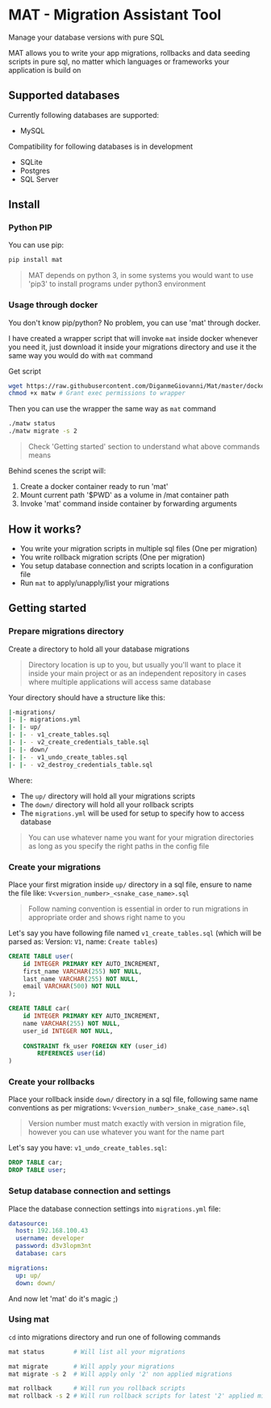 # MAT - Migration Assistant Tool

Manage your database versions with pure SQL

MAT allows you to write your app migrations, rollbacks and data seeding scripts in pure sql, no matter which languages or frameworks your application is build on

## Supported databases

Currently following databases are supported:

- MySQL

Compatibility for following databases is in development

- SQLite
- Postgres
- SQL Server 

## Install

### Python PIP

You can use pip:
```bash
pip install mat
```
> MAT depends on python 3, in some systems you would want to use 'pip3' to install programs under python3 environment

### Usage through docker

You don't know pip/python? No problem, you can use 'mat' through docker.

I have created a wrapper script that will invoke `mat` inside docker whenever you need it, just download it inside your migrations directory and use it the same way you would do with `mat` command

Get script
```bash
wget https://raw.githubusercontent.com/DiganmeGiovanni/Mat/master/docker/matw
chmod +x matw # Grant exec permissions to wrapper
```

Then you can use the wrapper the same way as `mat` command
```bash
./matw status
./matw migrate -s 2
```

> Check 'Getting started' section to understand what above commands means

Behind scenes the script will:
1. Create a docker container ready to run 'mat'
2. Mount current path '$PWD' as a volume in /mat container path
3. Invoke 'mat' command inside container by forwarding arguments

## How it works?

* You write your migration scripts in multiple sql files (One per migration)
* You write rollback migration scripts (One per migration)
* You setup database connection and scripts location in a configuration file
* Run `mat` to apply/unapply/list your migrations

## Getting started

### Prepare migrations directory

Create a directory to hold all your database migrations

> Directory location is up to you, but usually you'll want to place it
> inside your main project or as an independent repository in cases where
> multiple applications will access same database

Your directory should have a structure like this:

```bash
|-migrations/
|- |- migrations.yml 
|- |- up/
|- |- - v1_create_tables.sql
|- |- - v2_create_credentials_table.sql
|- |- down/
|- |- - v1_undo_create_tables.sql
|- |- - v2_destroy_credentials_table.sql
```

Where:
- The `up/` directory will hold all your migrations scripts
- The `down/` directory will hold all your rollback scripts
- The `migrations.yml` will be used for setup to specify how to access database

> You can use whatever name you want for your migration directories as long as
> you specify the right paths in the config file


### Create your migrations

Place your first migration inside `up/` directory in a sql file, ensure to name the file like: `V<version_number>_<snake_case_name>.sql`

> Follow naming convention is essential in order to run migrations
> in appropriate order and shows right name to you
 
Let's say you have following file named `v1_create_tables.sql` (which will be parsed as: Version: `V1`, name: `Create tables`)

```sql
CREATE TABLE user(
    id INTEGER PRIMARY KEY AUTO_INCREMENT,
    first_name VARCHAR(255) NOT NULL,
    last_name VARCHAR(255) NOT NULL,
    email VARCHAR(500) NOT NULL
);

CREATE TABLE car(
    id INTEGER PRIMARY KEY AUTO_INCREMENT,
    name VARCHAR(255) NOT NULL,
    user_id INTEGER NOT NULL,
    
    CONSTRAINT fk_user FOREIGN KEY (user_id)
        REFERENCES user(id)
)
```

### Create your rollbacks

Place your rollback inside `down/` directory in a sql file, following same name conventions as per migrations: `V<version_number>_snake_case_name>.sql`

> Version number must match exactly with version in migration file, however you can use
> whatever you want for the name part
 
Let's say you have: `v1_undo_create_tables.sql`:
 ```sql
DROP TABLE car;
DROP TABLE user;
 ```

### Setup database connection and settings

Place the database connection settings into `migrations.yml` file:

```yaml
datasource:
  host: 192.168.100.43
  username: developer
  password: d3v3lopm3nt
  database: cars

migrations:
  up: up/
  down: down/
```

And now let 'mat' do it's magic ;)

### Using mat

`cd` into migrations directory and run one of following commands

```bash
mat status        # Will list all your migrations

mat migrate       # Will apply your migrations
mat migrate -s 2  # Will apply only '2' non applied migrations

mat rollback      # Will run you rollback scripts
mat rollback -s 2 # Will run rollback scripts for latest '2' applied migrations
```
